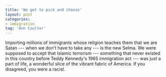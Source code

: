 ```yaml
---
title: 'We get to pick and choose'
layout: post
categories:
- immigration
tag: 'Ann Coulter'
---
```


Importing millions of immigrants whose religion teaches them that we are Satan --- when we don't have to take any --- is the new Selma. We were supposed to accept that Islamic terrorism --- something that never existed in this country before Teddy Kennedy's 1965 immigration act --- was just a part of life, a wonderful slice of the vibrant fabric of America. If you disagreed, you were a racist.
